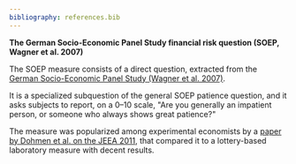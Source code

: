 ```yaml
---
bibliography: references.bib
---
```

**The German Socio-Economic Panel Study financial risk question (SOEP, Wagner et al. 2007)**

The SOEP measure consists of a direct question, extracted from the [German Socio-Economic Panel Study (Wagner et al. 2007)](https://www.diw.de/de/diw_01.c.450791.de/publikationen/soeppapers/2007_0001/the_german_socio-economic_panel_study__soep___scope__evolution_and_enhancements.html).

It is a specialized subquestion of the general SOEP patience question, and it asks subjects to report, on a 0–10 scale, "Are you generally an impatient person, or someone who always shows great patience?"

The measure was popularized among experimental economists by a [paper by Dohmen et al. on the JEEA 2011](https://onlinelibrary.wiley.com/doi/abs/10.1111/j.1542-4774.2011.01015.x), that compared it to a lottery-based laboratory measure with decent results. 


